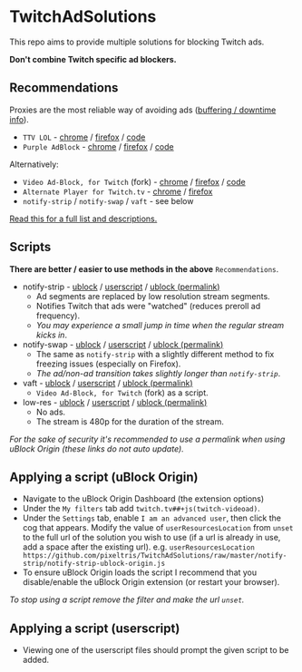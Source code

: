 # TwitchAdSolutions

This repo aims to provide multiple solutions for blocking Twitch ads.

**Don't combine Twitch specific ad blockers.**

## Recommendations

Proxies are the most reliable way of avoiding ads ([buffering / downtime info](full-list.md#proxy-issues)).

- `TTV LOL` - [chrome](https://chrome.google.com/webstore/detail/ttv-lol/ofbbahodfeppoklmgjiokgfdgcndngjm) / [firefox](https://addons.mozilla.org/en-US/firefox/addon/ttv-lol/) / [code](https://github.com/TTV-LOL/extensions)
- `Purple AdBlock` - [chrome](https://chrome.google.com/webstore/detail/purple-adblock/lkgcfobnmghhbhgekffaadadhmeoindg) / [firefox](https://addons.mozilla.org/en-US/firefox/addon/purpleadblock/) / [code](https://github.com/arthurbolsoni/Purple-adblock/)

Alternatively:

- `Video Ad-Block, for Twitch` (fork) - [chrome](https://chrome.google.com/webstore/detail/twitch-adblock/ljhnljhabgjcihjoihakgdiicdjncpkd) / [firefox](https://addons.mozilla.org/en-US/firefox/addon/twitch-adblock/) / [code](https://github.com/cleanlock/VideoAdBlockForTwitch)
- `Alternate Player for Twitch.tv` - [chrome](https://chrome.google.com/webstore/detail/alternate-player-for-twit/bhplkbgoehhhddaoolmakpocnenplmhf) / [firefox](https://addons.mozilla.org/en-US/firefox/addon/twitch_5/)
- `notify-strip` / `notify-swap` / `vaft` - see below

[Read this for a full list and descriptions.](full-list.md)

## Scripts

**There are better / easier to use methods in the above** `Recommendations`.

- notify-strip - [ublock](https://github.com/pixeltris/TwitchAdSolutions/raw/master/notify-strip/notify-strip-ublock-origin.js) / [userscript](https://github.com/pixeltris/TwitchAdSolutions/raw/master/notify-strip/notify-strip.user.js) / [ublock (permalink)](https://github.com/pixeltris/TwitchAdSolutions/raw/71bed117fc0f7074a9c7a7e89000dbf7db1feb04/notify-strip/notify-strip-ublock-origin.js)
  - Ad segments are replaced by low resolution stream segments.
  - Notifies Twitch that ads were "watched" (reduces preroll ad frequency).
  - *You may experience a small jump in time when the regular stream kicks in*.
- notify-swap - [ublock](https://github.com/pixeltris/TwitchAdSolutions/raw/master/notify-swap/notify-swap-ublock-origin.js) / [userscript](https://github.com/pixeltris/TwitchAdSolutions/raw/master/notify-swap/notify-swap.user.js) / [ublock (permalink)](https://github.com/pixeltris/TwitchAdSolutions/raw/71bed117fc0f7074a9c7a7e89000dbf7db1feb04/notify-swap/notify-swap-ublock-origin.js)
  - The same as `notify-strip` with a slightly different method to fix freezing issues (especially on Firefox).
  - *The ad/non-ad transition takes slightly longer than `notify-strip`*.
- vaft - [ublock](https://github.com/pixeltris/TwitchAdSolutions/raw/master/vaft/vaft-ublock-origin.js) / [userscript](https://github.com/pixeltris/TwitchAdSolutions/raw/master/vaft/vaft.user.js) / [ublock (permalink)](https://github.com/pixeltris/TwitchAdSolutions/raw/71bed117fc0f7074a9c7a7e89000dbf7db1feb04/vaft/vaft-ublock-origin.js)
  - `Video Ad-Block, for Twitch` (fork) as a script.
- low-res - [ublock](https://github.com/pixeltris/TwitchAdSolutions/raw/master/low-res/low-res-ublock-origin.js) / [userscript](https://github.com/pixeltris/TwitchAdSolutions/raw/master/low-res/low-res.user.js) / [ublock (permalink)](https://github.com/pixeltris/TwitchAdSolutions/raw/71bed117fc0f7074a9c7a7e89000dbf7db1feb04/low-res/low-res-ublock-origin.js)
  - No ads.
  - The stream is 480p for the duration of the stream.

*For the sake of security it's recommended to use a permalink when using uBlock Origin (these links do not auto update).*

## Applying a script (uBlock Origin)

- Navigate to the uBlock Origin Dashboard (the extension options)
- Under the `My filters` tab add `twitch.tv##+js(twitch-videoad)`.
- Under the `Settings` tab, enable `I am an advanced user`, then click the cog that appears. Modify the value of `userResourcesLocation` from `unset` to the full url of the solution you wish to use (if a url is already in use, add a space after the existing url). e.g. `userResourcesLocation https://github.com/pixeltris/TwitchAdSolutions/raw/master/notify-strip/notify-strip-ublock-origin.js` 
- To ensure uBlock Origin loads the script I recommend that you disable/enable the uBlock Origin extension (or restart your browser).

*To stop using a script remove the filter and make the url `unset`.*

## Applying a script (userscript)

- Viewing one of the userscript files should prompt the given script to be added.
